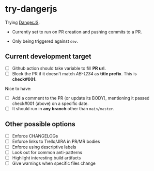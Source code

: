 # try-dangerjs

Trying [DangerJS](https://github.com/danger/danger-js).

- Currently set to run on PR creation and pushing commits to a PR.

- Only being triggered against `dev`.

## Current development target

- [ ] Github action should take variable to fill **PR url**.
- [ ] Block the PR if it doesn't match _AB-1234_ as **title prefix**. This is **check#001**.

Nice to have:

- [ ] Add a comment to the PR (or update its BODY), mentioning it passed check#001 (above) on a specific date.
- [ ] It should run in **any branch** other than `main/master`.

## Other possible options

- [ ] Enforce CHANGELOGs
- [ ] Enforce links to Trello/JIRA in PR/MR bodies
- [ ] Enforce using descriptive labels
- [ ] Look out for common anti-patterns
- [ ] Highlight interesting build artifacts
- [ ] Give warnings when specific files change
